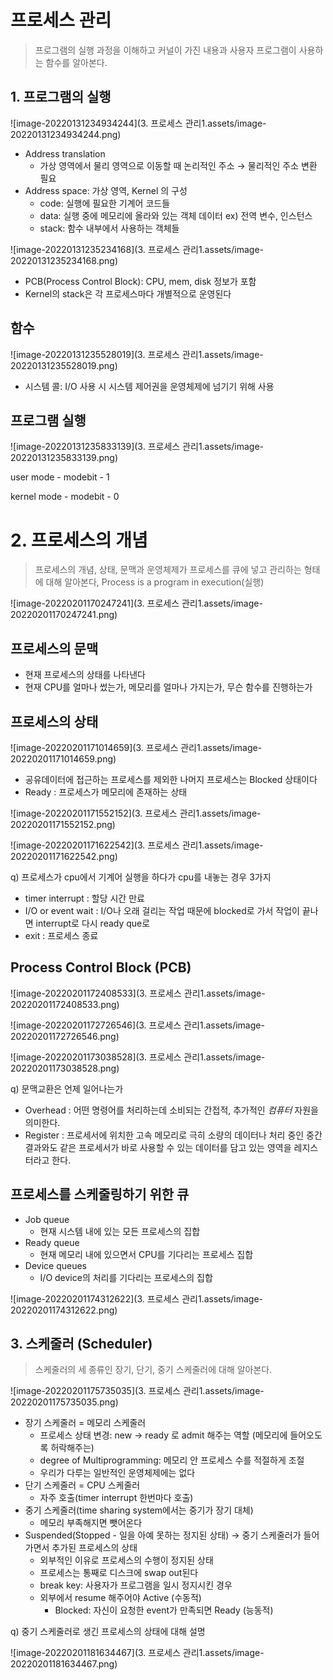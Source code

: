 # 프로세스 관리

> 프로그램의 실행 과정을 이해하고 커널이 가진 내용과 사용자 프로그램이 사용하는 함수를 알아본다.

## 1. 프로그램의 실행

![image-20220131234934244](3. 프로세스 관리1.assets/image-20220131234934244.png)

- Address translation
  - 가상 영역에서 물리 영역으로 이동할 때 논리적인 주소 → 물리적인 주소 변환 필요
- Address space: 가상 영역, Kernel 의 구성
  - code: 실행에 필요한 기계어 코드들
  - data: 실행 중에 메모리에 올라와 있는 객체 데이터 ex) 전역 변수, 인스턴스
  - stack: 함수 내부에서 사용하는 객체들





![image-20220131235234168](3. 프로세스 관리1.assets/image-20220131235234168.png)

- PCB(Process Control Block): CPU, mem, disk 정보가 포함
- Kernel의 stack은 각 프로세스마다 개별적으로 운영된다

## 함수

![image-20220131235528019](3. 프로세스 관리1.assets/image-20220131235528019.png)

- 시스템 콜: I/O 사용 시 시스템 제어권을 운영체제에 넘기기 위해 사용

## 프로그램 실행

![image-20220131235833139](3. 프로세스 관리1.assets/image-20220131235833139.png)

user mode - modebit - 1

kernel mode - modebit - 0



# 2. 프로세스의 개념

> 프로세스의 개념, 상태, 문맥과 운영체제가 프로세스를 큐에 넣고 관리하는 형태에 대해 알아본다, Process is a program in execution(실행)

![image-20220201170247241](3. 프로세스 관리1.assets/image-20220201170247241.png)

## 프로세스의 문맥

- 현재 프로세스의 상태를 나타낸다
- 현재 CPU를 얼마나 썼는가, 메모리를 얼마나 가지는가, 무슨 함수를 진행하는가



## 프로세스의 상태

![image-20220201171014659](3. 프로세스 관리1.assets/image-20220201171014659.png)

- 공유데이터에 접근하는 프로세스를 제외한 나머지 프로세스는 Blocked 상태이다
- Ready : 프로세스가 메모리에 존재하는 상태

![image-20220201171552152](3. 프로세스 관리1.assets/image-20220201171552152.png)

![image-20220201171622542](3. 프로세스 관리1.assets/image-20220201171622542.png)

q) 프로세스가 cpu에서 기계어 실행을 하다가 cpu를 내놓는 경우 3가지

- timer interrupt : 할당 시간 만료
- I/O or event wait : I/O나 오래 걸리는 작업 때문에 blocked로 가서 작업이 끝나면 interrupt로 다시 ready que로
- exit : 프로세스 종료



## Process Control Block (PCB)

![image-20220201172408533](3. 프로세스 관리1.assets/image-20220201172408533.png)



![image-20220201172726546](3. 프로세스 관리1.assets/image-20220201172726546.png)



![image-20220201173038528](3. 프로세스 관리1.assets/image-20220201173038528.png)

q) 문맥교환은 언제 일어나는가

- Overhead : 어떤 명령어를 처리하는데 소비되는 간접적, 추가적인 *컴퓨터* 자원을 의미한다.
- Register : 프로세서에 위치한 고속 메모리로 극히 소량의 데이터나 처리 중인 중간 결과와도 같은 프로세서가 바로 사용할 수 있는 데이터를 담고 있는 영역을 레지스터라고 한다.

## 프로세스를 스케줄링하기 위한 큐

- Job queue
  - 현재 시스템 내에 있는 모든 프로세스의 집합
- Ready queue
  - 현재 메모리 내에 있으면서 CPU를 기다리는 프로세스 집합
- Device queues
  - I/O device의 처리를 기다리는 프로세스의 집합

![image-20220201174312622](3. 프로세스 관리1.assets/image-20220201174312622.png)



## 3. 스케줄러 (Scheduler)

> 스케줄러의 세 종류인 장기, 단기, 중기 스케줄러에 대해 알아본다.

![image-20220201175735035](3. 프로세스 관리1.assets/image-20220201175735035.png)

- 장기 스케줄러 = 메모리 스케줄러 
  - 프로세스 상태 변경: new → ready 로 admit 해주는 역할 (메모리에 들어오도록 허락해주는)
  - degree of Multiprogramming: 메모리 안 프로세스 수를 적절하게 조절
  - 우리가 다루는 일반적인 운영체제에는 없다
- 단기 스케줄러 = CPU 스케줄러
  - 자주 호출(timer interrupt 한번마다 호출)
- 중기 스케줄러(time sharing system에서는 중기가 장기 대체)
  - 메모리 부족해지면 뺏어온다
- Suspended(Stopped - 일을 아예 못하는 정지된 상태) -> 중기 스케줄러가 들어가면서 추가된 프로세스의 상태
  - 외부적인 이유로 프로세스의 수행이 정지된 상태
  - 프로세스는 통째로 디스크에 swap out된다
  - break key: 사용자가 프로그램을 일시 정지시킨 경우
  - 외부에서 resume 해주어야 Active (수동적)
    - Blocked: 자신이 요청한 event가 만족되면 Ready (능동적)

q) 중기 스케줄러로 생긴 프로세스의 상태에 대해 설명

![image-20220201181634467](3. 프로세스 관리1.assets/image-20220201181634467.png)

